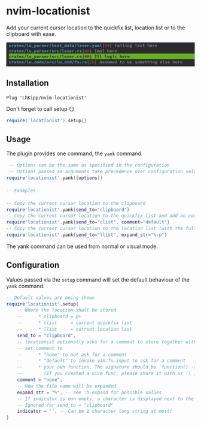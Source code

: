 # nvim-locationist

Add your current cursor location to the quickfix list, location list or to the clipboard with ease.

![](assets/example.png)

## Installation

```vim
Plug 'LhKipp/nvim-locationist'
```

Don't forget to call setup :smirk:
```lua
require('locationist').setup{}
```

## Usage

The plugin provides one command, the `yank` command.
```lua
 -- Options can be the same as specified in the configuration
 -- Options passed as arguments take precedence over configuration values
require'locationist'.yank({options})

-- Examples

-- Copy the current cursor location to the clipboard
require'locationist'.yank{send_to="clipboard"}
-- Copy the current cursor location to the quickfix list and add an comment
require'locationist'.yank{send_to="clist", comment="default"}
-- Copy the current cursor location to the location list (with the full file path)
require'locationist'.yank{send_to="llist", expand_str="%:p"}
```
The yank command can be used from normal or visual mode.

## Configuration
Values passed via the `setup` command will set the default behaviour of the `yank` command.
```lua
-- Default values are being shown
require'locationist'.setup{
    -- Where the location shall be stored
    --      * clipboard = @+
    --      * clist     = current quickfix list
    --      * llist     = current location list
    send_to = "clipboard",
    -- locationist optionally asks for a comment to store together with the location
    -- set comment to
    --      * "none" to not ask for a comment
    --      * "default" to invoke vim.fn.input to ask for a comment
    --      * your own function. The signature should be `function() -> string`
    --        (If you created a nice func, please share it with us :) )
    comment = "none",
    -- How the file name will be expanded
    expand_str = "%", -- see :h expand for possible values
    -- If indicator is non empty, a character is displayed next to the line number in the llist/clist
    -- Ignored for send_to = "clipboard"
    indicator = '', -- Can be 1 character long string at most!
}
```
